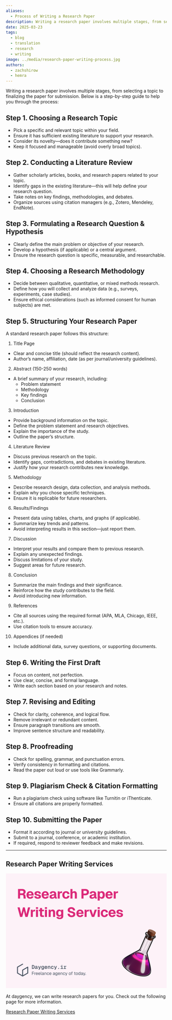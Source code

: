 ```yaml
---
aliases:
  - Process of Writing a Research Paper
description: Writing a research paper involves multiple stages, from selecting a topic to finalizing the paper for submission. Here we will go through each stage.
date: 2025-03-23
tags:
  - blog
  - translation
  - research
  - writing
image: ../media/research-paper-writing-process.jpg
authors:
  - zachshirow
  - hemra
---
```


Writing a research paper involves multiple stages, from selecting a topic to finalizing the paper for submission. Below is a step-by-step guide to help you through the process:

## Step 1. Choosing a Research Topic

- Pick a specific and relevant topic within your field.
- Ensure it has sufficient existing literature to support your research.
- Consider its novelty—does it contribute something new?
- Keep it focused and manageable (avoid overly broad topics).

## Step 2. Conducting a Literature Review

- Gather scholarly articles, books, and research papers related to your topic.
- Identify gaps in the existing literature—this will help define your research question.
- Take notes on key findings, methodologies, and debates.
- Organize sources using citation managers (e.g., Zotero, Mendeley, EndNote).

## Step 3. Formulating a Research Question & Hypothesis

- Clearly define the main problem or objective of your research.
- Develop a hypothesis (if applicable) or a central argument.
- Ensure the research question is specific, measurable, and researchable.

## Step 4. Choosing a Research Methodology

- Decide between qualitative, quantitative, or mixed methods research.
- Define how you will collect and analyze data (e.g., surveys, experiments, case studies).
- Ensure ethical considerations (such as informed consent for human subjects) are met.

## Step 5. Structuring Your Research Paper

A standard research paper follows this structure:

1) Title Page

- Clear and concise title (should reflect the research content).
- Author’s name, affiliation, date (as per journal/university guidelines).

2) Abstract (150-250 words)

- A brief summary of your research, including:
    - Problem statement
    - Methodology
    - Key findings
    - Conclusion

3) Introduction

- Provide background information on the topic.
- Define the problem statement and research objectives.
- Explain the importance of the study.
- Outline the paper’s structure.

4) Literature Review

- Discuss previous research on the topic.
- Identify gaps, contradictions, and debates in existing literature.
- Justify how your research contributes new knowledge.

5) Methodology

- Describe research design, data collection, and analysis methods.
- Explain why you chose specific techniques.
- Ensure it is replicable for future researchers.

6) Results/Findings

- Present data using tables, charts, and graphs (if applicable).
- Summarize key trends and patterns.
- Avoid interpreting results in this section—just report them.

7) Discussion

- Interpret your results and compare them to previous research.
- Explain any unexpected findings.
- Discuss limitations of your study.
- Suggest areas for future research.

8) Conclusion

- Summarize the main findings and their significance.
- Reinforce how the study contributes to the field.
- Avoid introducing new information.

9) References

- Cite all sources using the required format (APA, MLA, Chicago, IEEE, etc.).
- Use citation tools to ensure accuracy.

10) Appendices (if needed)

- Include additional data, survey questions, or supporting documents.

## Step 6. Writing the First Draft

- Focus on content, not perfection.
- Use clear, concise, and formal language.
- Write each section based on your research and notes.

## Step 7. Revising and Editing

- Check for clarity, coherence, and logical flow.
- Remove irrelevant or redundant content.
- Ensure paragraph transitions are smooth.
- Improve sentence structure and readability.

## Step 8. Proofreading

- Check for spelling, grammar, and punctuation errors.
- Verify consistency in formatting and citations.
- Read the paper out loud or use tools like Grammarly.

## Step 9. Plagiarism Check & Citation Formatting

- Run a plagiarism check using software like Turnitin or iThenticate.
- Ensure all citations are properly formatted.

## Step 10. Submitting the Paper

- Format it according to journal or university guidelines.
- Submit to a journal, conference, or academic institution.
- If required, respond to reviewer feedback and make revisions.

---

## Research Paper Writing Services

![research-paper-writing-services](../media/research-paper-writing-services.jpg)

At daygency, we can write research papers for you. Check out the following page for more information. 

[Research Paper Writing Services](../services/research-paper-writing-services.md)
